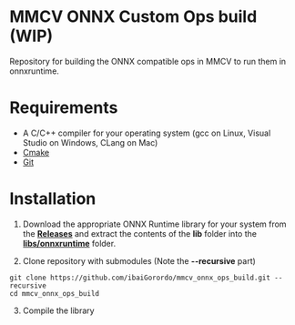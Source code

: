 # MMCV ONNX Custom Ops build (WIP)
 Repository for building the ONNX compatible ops in MMCV to run them in onnxruntime.

# Requirements
* A C/C++ compiler for your operating system (gcc on Linux, Visual Studio on Windows, CLang on Mac)
* [Cmake](https://cmake.org/)
* [Git](https://git-scm.com/book/en/v2/Getting-Started-Installing-Git)


# Installation
1. Download the appropriate ONNX Runtime library for your system from the **[Releases](https://github.com/microsoft/onnxruntime/releases)** and extract the contents of the **lib** folder into the **[libs/onnxruntime](https://github.com/ibaiGorordo/mmcv_onnx_ops_build/tree/main/libs/onnxruntime)** folder.

2. Clone repository with submodules (Note the **--recursive** part)
```
git clone https://github.com/ibaiGorordo/mmcv_onnx_ops_build.git --recursive
cd mmcv_onnx_ops_build
```

3. Compile the library
